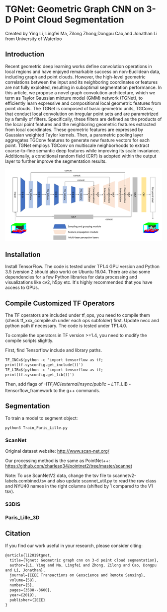 # TGNet: Geometric Graph CNN on 3-D Point Cloud Segmentation

Created by Ying Li, Lingfei Ma, Zilong Zhong,Dongpu Cao,and Jonathan Li from University of Waterloo
## Introduction
Recent geometric deep learning works define convolution operations in local regions and have enjoyed remarkable success on non-Euclidean data, including graph and point clouds. However, the high-level geometric correlations between the input and its neighboring coordinates or features are not fully exploited, resulting in suboptimal segmentation performance. In this article, we propose a novel graph convolution architecture, which we term as Taylor Gaussian mixture model (GMM) network (TGNet), to efficiently learn expressive and compositional local geometric features from point clouds. The TGNet is composed of basic geometric units, TGConv, that conduct local convolution on irregular point sets and are parametrized by a family of filters. Specifically, these filters are defined as the products of the local point features and the neighboring geometric features extracted from local coordinates. These geometric features are expressed by Gaussian weighted Taylor kernels. Then, a parametric pooling layer aggregates TGConv features to generate new feature vectors for each point. TGNet employs TGConv on multiscale neighborhoods to extract coarse-to-fine semantic deep features while improving its scale invariance. Additionally, a conditional random field (CRF) is adopted within the output layer to further improve the segmentation results.

![arch](./doc/arch.png)

## Installation
Install TensorFlow. The code is tested under TF1.4 GPU version and Python 3.5 (version 2 should also work) on Ubuntu 16.04. There are also some dependencies for a few Python libraries for data processing and visualizations like cv2, h5py etc. It's highly recommended that you have access to GPUs.

## Compile Customized TF Operators
The TF operators are included under tf_ops, you need to compile them (check tf_xxx_compile.sh under each ops subfolder) first. Update nvcc and python path if necessary. The code is tested under TF1.4.0.

To compile the operators in TF version >=1.4, you need to modify the compile scripts slightly.

First, find Tensorflow include and library paths.

    TF_INC=$(python -c 'import tensorflow as tf; print(tf.sysconfig.get_include())')
    TF_LIB=$(python -c 'import tensorflow as tf; print(tf.sysconfig.get_lib())')
Then, add flags of -I$TF_INC/external/nsync/public -L$TF_LIB -ltensorflow_framework to the g++ commands.

## Segmentation
To train a model to segment object:

    python3 Train_Paris_Lille.py

### ScanNet

Original dataset website: http://www.scan-net.org/

Our processing method is the same as PointNet++: https://github.com/charlesq34/pointnet2/tree/master/scannet

Note: To use ScanNetV2 data, change the tsv file to scannetv2-labels.combined.tsv and also update scannet_util.py to read the raw class and NYU40 names in the right columns (shifted by 1 compared to the V1 tsv).


### S3DIS

### Paris_Lille_3D

## Citation
If you find our work useful in your research, please consider citing:

```
@article{li2019tgnet,
  title={Tgnet: Geometric graph cnn on 3-d point cloud segmentation},
  author={Li, Ying and Ma, Lingfei and Zhong, Zilong and Cao, Dongpu and Li, Jonathan},
  journal={IEEE Transactions on Geoscience and Remote Sensing},
  volume={58},
  number={5},
  pages={3588--3600},
  year={2019},
  publisher={IEEE}
}
```
